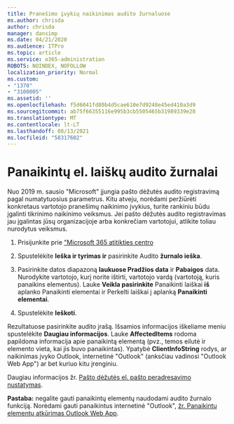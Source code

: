 ```yaml
---
title: Pranešimo įvykių naikinimas audito žurnaluose
ms.author: chrisda
author: chrisda
manager: dansimp
ms.date: 04/21/2020
ms.audience: ITPro
ms.topic: article
ms.service: o365-administration
ROBOTS: NOINDEX, NOFOLLOW
localization_priority: Normal
ms.custom:
- "1370"
- "3100005"
ms.assetid: ''
ms.openlocfilehash: f5d6041fd80b4d5cae610e7d9248e45ed410a3d9
ms.sourcegitcommit: ab75f66355116e995b3cb5505465b31989339e28
ms.translationtype: MT
ms.contentlocale: lt-LT
ms.lasthandoff: 08/13/2021
ms.locfileid: "58317602"
---
```

# <a name="audit-logs-for-deleted-email-messages"></a>Panaikintų el. laiškų audito žurnalai

Nuo 2019 m. sausio "Microsoft" įjungia pašto dėžutės audito registravimą pagal numatytuosius parametrus. Kitu atveju, norėdami peržiūrėti konkretaus vartotojo pranešimų naikinimo įvykius, turite rankiniu būdu įgalinti tikrinimo naikinimo veiksmus. Jei pašto dėžutės audito registravimas jau įgalintas jūsų organizacijoje arba konkrečiam vartotojui, atlikite toliau nurodytus veiksmus.

1. Prisijunkite prie ["Microsoft 365 atitikties centro](https://protection.office.com/)

2. Spustelėkite **Ieška ir tyrimas ir** pasirinkite Audito **žurnalo ieška**.

3. Pasirinkite datos diapazoną **laukuose Pradžios data** ir **Pabaigos** data. Nurodykite vartotojo, kurį norite ištirti, vartotojo vardą (vartotoją, kuris panaikins elementus). Lauke **Veikla pasirinkite** Panaikinti laiškai **iš** aplanko Panaikinti elementai ir Perkelti laiškai į aplanką **Panaikinti elementai**.

4. Spustelėkite **Ieškoti**.

Rezultatuose pasirinkite audito įrašą. Išsamios informacijos iškeliame meniu spustelėkite **Daugiau informacijos**. Lauke **AffectedItems** rodoma papildoma informacija apie panaikintą elementą (pvz., temos eilutė ir elemento vieta, kai jis buvo panaikintas). Ypatybė **ClientInfoString** rodys, ar naikinimas įvyko Outlook, internetinė "Outlook" (anksčiau vadinosi "Outlook Web App") ar bet kuriuo kitu įrenginiu.

Daugiau informacijos žr. [Pašto dėžutės el. pašto peradresavimo nustatymas](https://docs.microsoft.com/microsoft-365/compliance/auditing-troubleshooting-scenarios#determine-if-a-user-deleted-email-items).

**Pastaba:** negalite gauti panaikintų elementų naudodami audito žurnalo funkciją. Norėdami gauti panaikintus internetinė "Outlook", [žr. Panaikintų elementų atkūrimas Outlook Web App](https://support.office.com/article/C3D8FC15-EEEF-4F1C-81DF-E27964B7EDD4).
